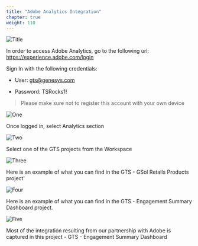 ```yaml
---
title: "Adobe Analytics Integration"
chapter: true
weight: 110
---
```


![Title](/images/Login.PNG)

In order to access Adobe Analytics, go to the following url: https://experience.adobe.com/login

Sign In with the following credentials:

- User: gts@genesys.com

- Password: TSRocks1!

> Please make sure not to register this account with your own device

![One](/images/Login.PNG)

Once logged in, select Analytics section

![Two](/images/Login.PNG)

Select one of the GTS projects from the Workspace

![Three](/images/Login.PNG)

Here is an example of what you can find in the GTS - GSol Retails Products project'

![Four](/images/Login.PNG)

Here is an example of what you can find in the GTS - Engagement Summary Dashboard project. 

![Five](/images/Login.PNG)

Most of the integration resulting from our partnership with Adobe is captured in this project - GTS - Engagement Summary Dashboard

